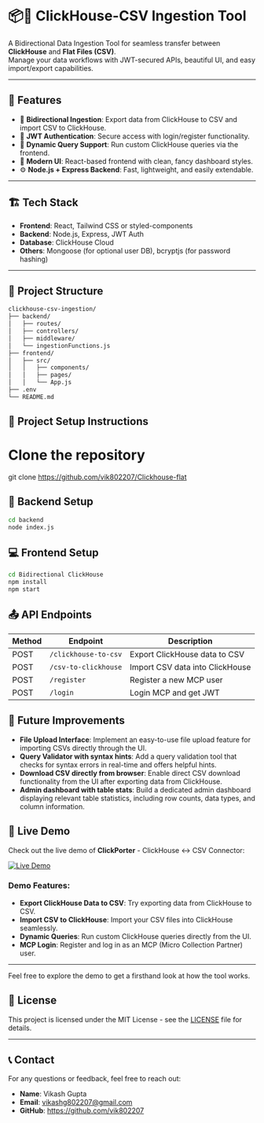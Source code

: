 # 📦📄 ClickHouse-CSV Ingestion Tool

A Bidirectional Data Ingestion Tool for seamless transfer between **ClickHouse** and **Flat Files (CSV)**.  
Manage your data workflows with JWT-secured APIs, beautiful UI, and easy import/export capabilities.

---

## 🚀 Features

- 🔁 **Bidirectional Ingestion**: Export data from ClickHouse to CSV and import CSV to ClickHouse.
- 🔐 **JWT Authentication**: Secure access with login/register functionality.
- 🧾 **Dynamic Query Support**: Run custom ClickHouse queries via the frontend.
- 🎨 **Modern UI**: React-based frontend with clean, fancy dashboard styles.
- ⚙️ **Node.js + Express Backend**: Fast, lightweight, and easily extendable.

---

## 🏗️ Tech Stack

- **Frontend**: React, Tailwind CSS or styled-components
- **Backend**: Node.js, Express, JWT Auth
- **Database**: ClickHouse Cloud
- **Others**: Mongoose (for optional user DB), bcryptjs (for password hashing)

---

## 📁 Project Structure
```bash
clickhouse-csv-ingestion/
├── backend/
│   ├── routes/
│   ├── controllers/
│   ├── middleware/
│   └── ingestionFunctions.js
├── frontend/
│   ├── src/
│   │   ├── components/
│   │   ├── pages/
│   │   └── App.js
├── .env
└── README.md
```

## 🚀 Project Setup Instructions

# Clone the repository
git clone https://github.com/vik802207/Clickhouse-flat

## 🔧 Backend Setup
```bash
cd backend
node index.js
```

## 💻 Frontend Setup
```bash
cd Bidirectional ClickHouse
npm install
npm start
```

## 📤 API Endpoints

| Method | Endpoint             | Description                     |
| ------ | -------------------- | ------------------------------- |
| POST   | `/clickhouse-to-csv` | Export ClickHouse data to CSV   |
| POST   | `/csv-to-clickhouse` | Import CSV data into ClickHouse |
| POST   | `/register`          | Register a new MCP user         |
| POST   | `/login`             | Login MCP and get JWT           |

## 📌 Future Improvements

- **File Upload Interface**: Implement an easy-to-use file upload feature for importing CSVs directly through the UI.
- **Query Validator with syntax hints**: Add a query validation tool that checks for syntax errors in real-time and offers helpful hints.
- **Download CSV directly from browser**: Enable direct CSV download functionality from the UI after exporting data from ClickHouse.
- **Admin dashboard with table stats**: Build a dedicated admin dashboard displaying relevant table statistics, including row counts, data types, and column information.
## 🚀 Live Demo

Check out the live demo of **ClickPorter** - ClickHouse ↔️ CSV Connector:

[![Live Demo](https://img.shields.io/badge/Live%20Demo-Available-brightgreen)](https://clickhouse-flat.vercel.app/)


### Demo Features:
- **Export ClickHouse Data to CSV**: Try exporting data from ClickHouse to CSV.
- **Import CSV to ClickHouse**: Import your CSV files into ClickHouse seamlessly.
- **Dynamic Queries**: Run custom ClickHouse queries directly from the UI.
- **MCP Login**: Register and log in as an MCP (Micro Collection Partner) user.

---

Feel free to explore the demo to get a firsthand look at how the tool works.
## 📝 License

This project is licensed under the MIT License - see the [LICENSE](LICENSE) file for details.

---

## 📞 Contact

For any questions or feedback, feel free to reach out:

- **Name**: Vikash Gupta
- **Email**: vikashg802207@gmail.com
- **GitHub**: https://github.com/vik802207


